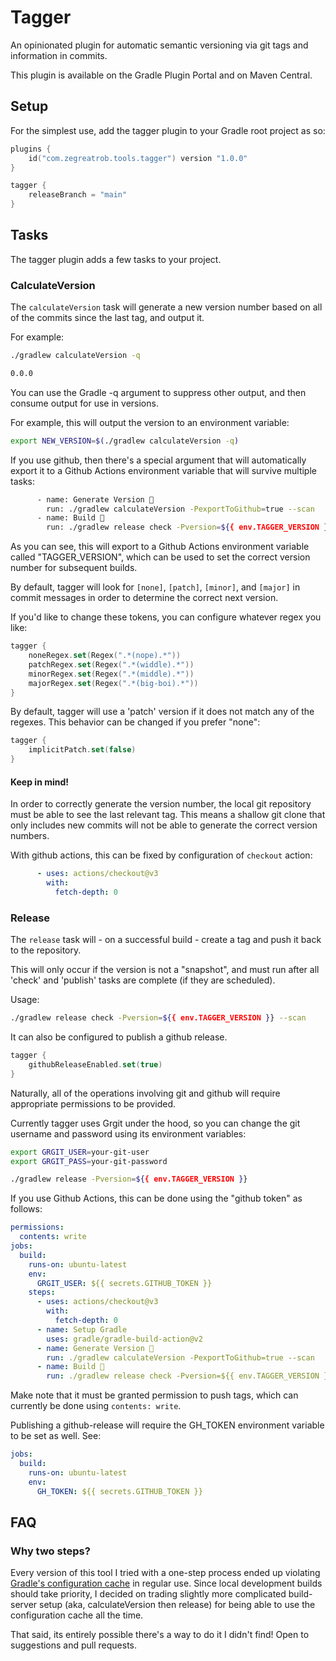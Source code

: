 # Tagger

An opinionated plugin for automatic semantic versioning via git tags and information in commits.

This plugin is available on the Gradle Plugin Portal and on Maven Central.

## Setup

For the simplest use, add the tagger plugin to your Gradle root project as so:

```kotlin
plugins {
    id("com.zegreatrob.tools.tagger") version "1.0.0"
}

tagger {
    releaseBranch = "main"
}
```

## Tasks

The tagger plugin adds a few tasks to your project.

### CalculateVersion

The `calculateVersion` task will generate a new version number based on all of the commits since the last tag, and output it.

For example:

```bash
./gradlew calculateVersion -q                                                                                                                

0.0.0
```

You can use the Gradle -q argument to suppress other output, and then consume output for use in versions.

For example, this will output the version to an environment variable:

```bash
export NEW_VERSION=$(./gradlew calculateVersion -q)
```

If you use github, then there's a special argument that will automatically export it to a Github Actions environment variable that will survive multiple tasks:

```bash
      - name: Generate Version 🧮
        run: ./gradlew calculateVersion -PexportToGithub=true --scan
      - name: Build 🔨
        run: ./gradlew release check -Pversion=${{ env.TAGGER_VERSION }} --scan
```

As you can see, this will export to a Github Actions environment variable called "TAGGER_VERSION", which can be used to set the correct version number for subsequent builds.

By default, tagger will look for `[none]`, `[patch]`, `[minor]`, and `[major]` in commit messages in order to determine the correct next version.

If you'd like to change these tokens, you can configure whatever regex you like:

```kotlin
tagger {
    noneRegex.set(Regex(".*(nope).*"))
    patchRegex.set(Regex(".*(widdle).*"))
    minorRegex.set(Regex(".*(middle).*"))
    majorRegex.set(Regex(".*(big-boi).*"))
}
```

By default, tagger will use a 'patch' version if it does not match any of the regexes. This behavior can be changed if you prefer "none":

```kotlin
tagger {
    implicitPatch.set(false)
}
```

#### Keep in mind!

In order to correctly generate the version number, the local git repository must be able to see the last relevant tag. This means a shallow git clone that only includes new commits will not be able to generate the correct version numbers.

With github actions, this can be fixed by configuration of `checkout` action:

```yml
      - uses: actions/checkout@v3
        with:
          fetch-depth: 0
```

### Release

The `release` task will - on a successful build - create a tag and push it back to the repository.

This will only occur if the version is not a "snapshot", and must run after all 'check' and 'publish' tasks are complete (if they are scheduled).

Usage:

```bash
./gradlew release check -Pversion=${{ env.TAGGER_VERSION }} --scan
```

It can also be configured to publish a github release.

```kotlin
tagger {
    githubReleaseEnabled.set(true)
}
```

Naturally, all of the operations involving git and github will require appropriate permissions to be provided.

Currently tagger uses Grgit under the hood, so you can change the git username and password using its environment variables:

```bash
export GRGIT_USER=your-git-user
export GRGIT_PASS=your-git-password

./gradlew release -Pversion=${{ env.TAGGER_VERSION }}
```

If you use Github Actions, this can be done using the "github token" as follows:

```yml
permissions:
  contents: write
jobs:
  build:
    runs-on: ubuntu-latest
    env:
      GRGIT_USER: ${{ secrets.GITHUB_TOKEN }}
    steps:
      - uses: actions/checkout@v3
        with:
          fetch-depth: 0
      - name: Setup Gradle
        uses: gradle/gradle-build-action@v2
      - name: Generate Version 🧮
        run: ./gradlew calculateVersion -PexportToGithub=true --scan
      - name: Build 🔨
        run: ./gradlew release check -Pversion=${{ env.TAGGER_VERSION }} --scan
```

Make note that it must be granted permission to push tags, which can currently be done using `contents: write`.

Publishing a github-release will require the GH_TOKEN environment variable to be set as well. See:

```yml
jobs:
  build:
    runs-on: ubuntu-latest
    env:
      GH_TOKEN: ${{ secrets.GITHUB_TOKEN }}
```

## FAQ

### Why two steps?

Every version of this tool I tried with a one-step process ended up violating [Gradle's configuration cache](https://docs.gradle.org/current/userguide/configuration_cache.html) in regular use. Since local development builds should take priority, I decided on trading slightly more complicated build-server setup (aka, calculateVersion then release) for being able to use the configuration cache all the time.

That said, its entirely possible there's a way to do it I didn't find! Open to suggestions and pull requests.

